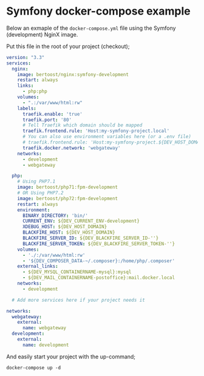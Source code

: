 # Symfony docker-compose example

Below an exmaple of the `docker-compose.yml` file using the Symfony (development) NginX image.

Put this file in the root of your project (checkout);

```yaml
version: "3.3"
services:
  nginx:
    image: bertoost/nginx:symfony-development
    restart: always
    links:
      - php:php
    volumes:
      - ".:/var/www/html:rw"
    labels:
      traefik.enable: 'true'
      traefik.port: '80'
      # Tell Traefik which domain should be mapped
      traefik.frontend.rule: 'Host:my-symfony-project.local'
      # You can also use environment variables here (or a .env file)
      # traefik.frontend.rule: 'Host:my-symfony-project.${DEV_HOST_DOMAIN}'
      traefik.docker.network: 'webgateway'
    networks:
      - development
      - webgateway

  php:
    # Using PHP7.1
    image: bertoost/php71:fpm-development
    # OR Using PHP7.2
    image: bertoost/php72:fpm-development
    restart: always
    environment:
      BINARY_DIRECTORY: 'bin/'
      CURRENT_ENV: ${DEV_CURRENT_ENV-development}
      XDEBUG_HOST: ${DEV_HOST_DOMAIN}
      BLACKFIRE_HOST: ${DEV_HOST_DOMAIN}
      BLACKFIRE_SERVER_ID: ${DEV_BLACKFIRE_SERVER_ID-''}
      BLACKFIRE_SERVER_TOKEN: ${DEV_BLACKFIRE_SERVER_TOKEN-''}
    volumes:
      - './:/var/www/html:rw'
      - '${DEV_COMPOSER_DATA-~/.composer}:/home/php/.composer'
    external_links:
      - ${DEV_MYSQL_CONTAINERNAME-mysql}:mysql
      - ${DEV_MAIL_CONTAINERNAME-postoffice}:mail.docker.local
    networks:
      - development

  # Add more services here if your project needs it

networks:
  webgateway:
    external:
      name: webgateway
  development:
    external:
      name: development
```

And easily start your project with the up-command;

```terminal
docker-compose up -d
```